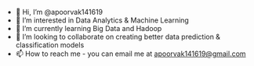 - 👋 Hi, I’m @apoorvak141619
- 👀 I’m interested in Data Analytics & Machine Learning
- 🌱 I’m currently learning Big Data and Hadoop 
- 💞️ I’m looking to collaborate on creating better data prediction & classification models 
- 📫 How to reach me - you can email me at apoorvak141619@gmail.com

<!---
apoorvak141619/apoorvak141619 is a ✨ special ✨ repository because its `README.md` (this file) appears on your GitHub profile.
You can click the Preview link to take a look at your changes.
--->
